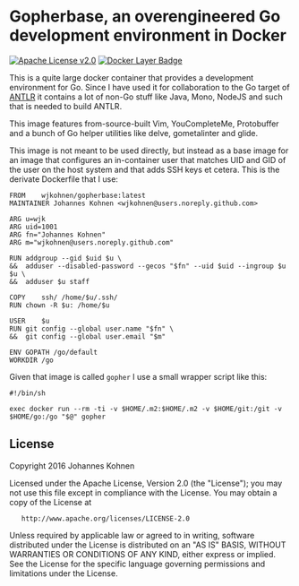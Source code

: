 # Gopherbase, an overengineered Go development environment in Docker

[![Apache License v2.0](https://img.shields.io/badge/license-Apache%20License%202.0-blue.svg)](https://www.apache.org/licenses/LICENSE-2.0.txt)
[![Docker Layer Badge](https://images.microbadger.com/badges/image/wjkohnen/gopherbase.svg)](https://microbadger.com/images/wjkohnen/gopherbase)

This is a quite large docker container that provides a development environment
for Go. Since I have used it for collaboration to the Go target of [ANTLR](https://github.com/antlr/antlr4)
it contains a lot of non-Go stuff like Java, Mono, NodeJS and such that is needed
to build ANTLR. 

This image features from-source-built Vim, YouCompleteMe, Protobuffer and a bunch
of Go helper utilities like delve, gometalinter and glide.

This image is not meant to be used directly, but instead as a base image for an
image that configures an in-container user that matches UID and GID of the user
on the host system and that adds SSH keys et cetera. This is the derivate
Dockerfile that I use:

```
FROM	wjkohnen/gopherbase:latest
MAINTAINER Johannes Kohnen <wjkohnen@users.noreply.github.com>

ARG	u=wjk
ARG	uid=1001
ARG	fn="Johannes Kohnen"
ARG	m="wjkohnen@users.noreply.github.com"

RUN	addgroup --gid $uid $u \
&&	adduser --disabled-password --gecos "$fn" --uid $uid --ingroup $u $u \
&&	adduser $u staff

COPY	ssh/ /home/$u/.ssh/
RUN	chown -R $u: /home/$u

USER	$u
RUN	git config --global user.name "$fn" \
&&	git config --global user.email "$m"

ENV	GOPATH /go/default
WORKDIR	/go
```

Given that image is called `gopher` I use a small wrapper script like this:

```
#!/bin/sh

exec docker run --rm -ti -v $HOME/.m2:$HOME/.m2 -v $HOME/git:/git -v $HOME/go:/go "$@" gopher
```

## License
   Copyright 2016 Johannes Kohnen

   Licensed under the Apache License, Version 2.0 (the "License");
   you may not use this file except in compliance with the License.
   You may obtain a copy of the License at

       http://www.apache.org/licenses/LICENSE-2.0

   Unless required by applicable law or agreed to in writing, software
   distributed under the License is distributed on an "AS IS" BASIS,
   WITHOUT WARRANTIES OR CONDITIONS OF ANY KIND, either express or implied.
   See the License for the specific language governing permissions and
   limitations under the License.

